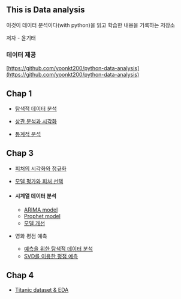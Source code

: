 ## This is Data analysis

이것이 데이터 분석이다(with python)을 읽고 학습한 내용을 기록하는 저장소

저자 - 윤기태



### 데이터 제공

[https://github.com/yoonkt200/python-data-analysis](https://github.com/yoonkt200/python-data-analysis)

## Chap 1

- [탐색적 데이터 분석](https://github.com/hs-krispy/This-is-Data-analysis/blob/master/Chap%201/1%20-%201.md)

- [상관 분석과 시각화](https://github.com/hs-krispy/This-is-Data-analysis/blob/master/Chap%201/1%20-%202.md)

- [통계적 분석](https://github.com/hs-krispy/This-is-Data-analysis/blob/master/Chap%201/1%20-%203.md)

## Chap 3

- [피처의 시각화와 정규화](https://github.com/hs-krispy/This-is-Data-analysis/blob/master/Chap%203/%ED%9A%8C%EA%B7%80%EB%B6%84%EC%84%9D.md)

- [모델 평가와 피처 선택](https://github.com/hs-krispy/This-is-Data-analysis/blob/master/Chap%203/%ED%9A%8C%EA%B7%80%EB%B6%84%EC%84%9D(2).md)

- #### 시계열 데이터 분석

  - [ARIMA model](https://github.com/hs-krispy/This-is-Data-analysis/blob/master/Chap%203/%EC%8B%9C%EA%B3%84%EC%97%B4%20%EB%8D%B0%EC%9D%B4%ED%84%B0%20%EB%B6%84%EC%84%9D.md)
  - [Prophet model](https://github.com/hs-krispy/This-is-Data-analysis/blob/master/Chap%203/%EC%8B%9C%EA%B3%84%EC%97%B4%20%EB%8D%B0%EC%9D%B4%ED%84%B0%20%EB%B6%84%EC%84%9D(2).md)
  - [모델 개선](https://github.com/hs-krispy/This-is-Data-analysis/blob/master/Chap%203/%EC%8B%9C%EA%B3%84%EC%97%B4%20%EB%8D%B0%EC%9D%B4%ED%84%B0%20%EB%B6%84%EC%84%9D(3).md)

- 영화 평점 예측
  
  - [예측을 위한 탐색적 데이터 분석](https://github.com/hs-krispy/This-is-Data-analysis/blob/master/Chap%203/%EC%98%81%ED%99%94%20%ED%8F%89%EC%A0%90%20%EC%98%88%EC%B8%A1.md)
  - [SVD를 이용한 평점 예측](https://github.com/hs-krispy/This-is-Data-analysis/blob/master/Chap%203/%EC%98%81%ED%99%94%20%ED%8F%89%EC%A0%90%20%EC%98%88%EC%B8%A1(2).md)

## Chap 4

- [Titanic dataset & EDA](https://github.com/hs-krispy/This-is-Data-analysis/blob/master/Chap%204/%ED%83%80%EC%9D%B4%ED%83%80%EB%8B%89%20%EC%83%9D%EC%A1%B4%EC%9E%90%20%EB%B6%84%EB%A5%98.md)